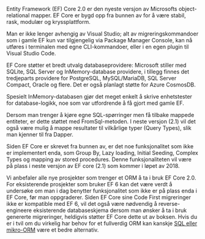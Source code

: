 Entity Framework (EF) Core 2.0 er den nyeste versjon av Microsofts object-relational mapper. EF Core er bygd opp fra bunnen av for å være stabil, rask, modulær og kryssplattform.

Man er ikke lenger avhengig av Visual Studio; alt av migreringskommandoer som i gamle EF kun var tilgjengelig via Package Manager Console, kan nå utføres i terminalen med egne CLI-kommandoer, eller i en egen plugin til Visual Studio Code.

EF Core støtter et bredt utvalg databaseprovidere: Microsoft stiller med SQLite, SQL Server og InMemory-database providere, i tillegg finnes det tredjeparts providere for PostgreSQL, MySQL/MariaDB, SQL Server Compact, Oracle og flere. Det er også planlagt støtte for Azure CosmosDB.

Spesielt InMemory-databasen gjør det meget enkelt å skrive enhetstester for database-logikk, noe som var utfordrende å få gjort med gamle EF.

Dersom man trenger å kjøre egne SQL-spørringer men få tilbake mappede entiteter, er dette støttet med FromSql-metoden. I neste versjon (2.1) vil det også være mulig å mappe resultater til vilkårlige typer (Query Types), slik man kjenner til fra Dapper.

Siden EF Core er skrevet fra bunnen av, er det noe funksjonalitet som ikke er implementert enda, som Group By, Lazy loading, Initial Seeding, Complex Types og mapping av stored procedures. Denne funksjonaliteten vil være på plass i neste versjon av EF core (2.1) som kommer i løpet av 2018.

Vi anbefaler alle nye prosjekter som trenger et ORM å ta i bruk EF Core 2.0. For eksisterende prosjekter som bruker EF 6 kan det være verdt å undersøke om man i dag benytter funksjonalitet som ikke er på plass enda i EF Core, før man oppgraderer. Siden EF Core sine Code First migreringer ikke er kompatible med EF 6, vil det også være nødvendig å reverse-engineere eksisterende databaseskjema dersom man ønsker å ta i bruk genererte migreringer, heldigvis støtter EF Core dette ut av boksen. Hvis du er i tvil om du virkelig har behov for et fullverdig ORM kan kanskje [SQL eller mikro-ORM](https://radar.bekk.no/tech2018/sprak-og-rammeverk/sql-og-mikro-orm) være et bedre alternativ.